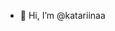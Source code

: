 - 👋 Hi, I’m @katariinaa

<!---
katariinaa/katariinaa is a ✨ special ✨ repository because its `README.md` (this file) appears on your GitHub profile.
You can click the Preview link to take a look at your changes.
--->

